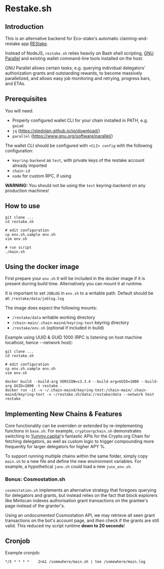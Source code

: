 # Restake.sh

## Introduction

This is an alternative backend for Eco-stake's automatic claiming-and-restake app [REStake](https://github.com/eco-stake/restake/).

Instead of NodeJS, `restake.sh` relies heavily on Bash shell scripting, [GNU Parallel](https://www.gnu.org/software/parallel/) and existing wallet command-line tools installed on the host.

GNU Parallel allows certain tasks, e.g. querying individual delegators' authorization grants and outstanding rewards, to become massively parallelized, and allows easy job monitoring and retrying, progress bars, and ETAs.

## Prerequisites

You will need:

   - Properly configured wallet CLI for your chain installed in PATH, e.g. `gaiad`
   - `jq` (https://stedolan.github.io/jq/download/)
   - `parallel` (https://www.gnu.org/software/parallel/)

The wallet CLI should be configured with `<CLI> config` with the following configuration:

   - `keyring-backend` as `test`, with private keys of the restake account already imported
   - `chain-id`
   - `node` for custom RPC, if using

**WARNING:** You should not be using the `test` keyring-backend on any production machines!

## How to use

    git clone ...
    cd restake.sh

    # edit configuration
    cp env.sh.sample env.sh
    vim env.sh

    # run script
    ./main.sh

## Using the docker image
First prepare your `env.sh` it will be included in the docker image if it is present durring build time. Alternatively you can mount it at runtime.

It is important to set `JOBLOG` in `env.sh` to a writable path. Default should be at: `/restake/data/joblog.log`

The image does expect the following mounts:

- `/restake/data` writable working directory
- `/chain-main/.chain-maind/keyring-test` keyring directory
- `/restake/env.sh` (optional if included in build)

Example using UUID & GUID 1000 (RPC is listening on host machine localhost, hence --network host):
```
git clone ...
cd restake.sh

# edit configuration
cp env.sh.sample env.sh
vim env.sh

docker build --build-arg VERSION=v3.3.4 --build-arg=UUID=1000 --build-arg GUID=1000 -t restake .
docker run -it -v ~/.chain-maind/keyring-test:/chain-main/.chain-maind/keyring-test -v ~/restake.sh/data:/restake/data --network host restake
```

## Implementing New Chains & Features

Core functionality can be overriden or extended by re-implementing functions in `base.sh`. For example, `cryptoorgchain.sh` demonstrates switching to [Yummy.capital](https://yummy.capital/)'s fantastic APIs for the Crypto.org Chain for fetching delegators, as well as custom logic to trigger compounding more frequently for larger delegators for higher APY %.

To support running multiple chains within the same folder, simply copy `main.sh` to a new file and define the new environment variables. For example, a hypothetical `juno.sh` could load a new `juno_env.sh`.

### Bonus: Cosmostation.sh

`cosmostation.sh` implements an alternative strategy that foregoes querying for delegators and grants, but instead relies on the fact that block explorers like Mintscan indexes authorisation grant transactions on the grantee's page instead of the granter's.

Using an undocumented Cosmostation API, we may retrieve all seen grant transactions on the bot's account page, and _then_ check if the grants are still valid. This reduced my script runtime **down to 20 seconds**!

## Cronjob

Example cronjob:

    */5 * * * *    2>&1 /somewhere/main.sh | tee /somewhere/main.log

